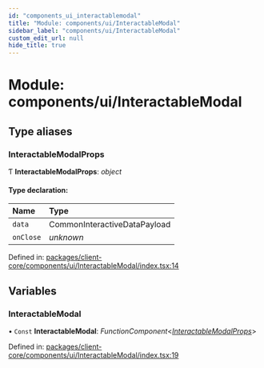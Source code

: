 ```yaml
---
id: "components_ui_interactablemodal"
title: "Module: components/ui/InteractableModal"
sidebar_label: "components/ui/InteractableModal"
custom_edit_url: null
hide_title: true
---
```


# Module: components/ui/InteractableModal

## Type aliases

### InteractableModalProps

Ƭ **InteractableModalProps**: *object*

#### Type declaration:

Name | Type |
:------ | :------ |
`data` | CommonInteractiveDataPayload |
`onClose` | *unknown* |

Defined in: [packages/client-core/components/ui/InteractableModal/index.tsx:14](https://github.com/xr3ngine/xr3ngine/blob/66a84a950/packages/client-core/components/ui/InteractableModal/index.tsx#L14)

## Variables

### InteractableModal

• `Const` **InteractableModal**: *FunctionComponent*<[*InteractableModalProps*](components_ui_interactablemodal.md#interactablemodalprops)\>

Defined in: [packages/client-core/components/ui/InteractableModal/index.tsx:19](https://github.com/xr3ngine/xr3ngine/blob/66a84a950/packages/client-core/components/ui/InteractableModal/index.tsx#L19)
